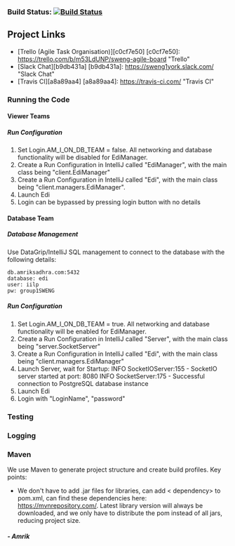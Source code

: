 ### Build Status: [![Build Status](https://travis-ci.com/hermanblarsen/SWEng1York.svg?token=8qJcq4nagt6VVZqKxAqF&branch=master)](https://travis-ci.com/SwEng1York)
## Project Links

- [Trello (Agile Task Organisation)][c0cf7e50]
  [c0cf7e50]: https://trello.com/b/m53LdUNP/sweng-agile-board "Trello"
- [Slack Chat][b9db431a]
  [b9db431a]: https://sweng1york.slack.com/ "Slack Chat"
- [Travis CI][a8a89aa4]
  [a8a89aa4]: https://travis-ci.com/ "Travis CI"

### Running the Code

#### Viewer Teams

##### Run Configuration

1. Set Login.AM_I_ON_DB_TEAM = false. All networking and database functionality will be disabled for EdiManager.
2. Create a Run Configuration in IntelliJ called "EdiManager", with the main class being "client.EdiManager"
3. Create a Run Configuration in IntelliJ called "Edi", with the main class being "client.managers.EdiManager".
5. Launch Edi
6. Login can be bypassed by pressing login button with no details

#### Database Team

##### Database Management

Use DataGrip/IntelliJ SQL management to connect to the database with the following details:

	db.amriksadhra.com:5432
	database: edi
	user: iilp
	pw: group1SWENG

##### Run Configuration

1. Set Login.AM_I_ON_DB_TEAM = true. All networking and database functionality will be enabled for EdiManager.
2. Create a Run Configuration in IntelliJ called "Server", with the main class being "server.SocketServer"
3. Create a Run Configuration in IntelliJ called "Edi", with the main class being "client.managers.EdiManager"
4. Launch Server, wait for Startup:
	INFO  SocketIOServer:155 - SocketIO server started at port: 8080
	INFO  SocketServer:175 - Successful connection to PostgreSQL database instance
5. Launch Edi
6. Login with "LoginName", "password"

### Testing


### Logging


### Maven

We use Maven to generate project structure and create build profiles. Key points:

- We don't have to add .jar files for libraries, can add < dependency> to pom.xml, can find these dependencies here: https://mvnrepository.com/. Latest library version will always be downloaded, and we only have to distribute the pom instead of all jars, reducing project size.

##### - Amrik
